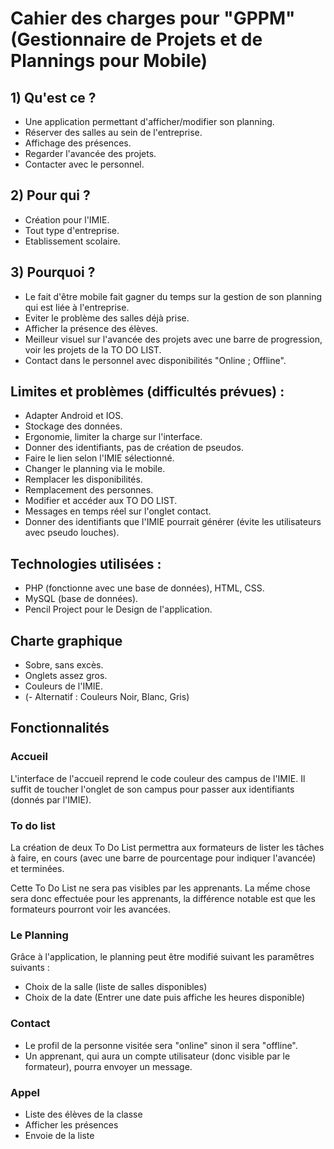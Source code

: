 # Cahier des charges pour "GPPM" (Gestionnaire de Projets et de Plannings pour Mobile)

## 1) Qu'est ce ?
  - Une application permettant d'afficher/modifier son planning.
  - Réserver des salles au sein de l'entreprise.
  - Affichage des présences.
  - Regarder l'avancée des projets.
  - Contacter avec le personnel.

## 2) Pour qui ?
  - Création pour l'IMIE.
  - Tout type d'entreprise.
  - Etablissement scolaire.

## 3) Pourquoi ?
  - Le fait d'être mobile fait gagner du temps sur la gestion de son planning qui est liée à l'entreprise.
  - Eviter le problème des salles déjà prise.
  - Afficher la présence des élèves.
  - Meilleur visuel sur l'avancée des projets avec une barre de progression, voir les projets de la TO DO LIST.
  - Contact dans le personnel avec disponibilités "Online ; Offline".

## Limites et problèmes (difficultés prévues) :
  - Adapter Android et IOS.
  - Stockage des données.
  - Ergonomie, limiter la charge sur l'interface.
  - Donner des identifiants, pas de création de pseudos.
  - Faire le lien selon l'IMIE sélectionné.
  - Changer le planning via le mobile.
  - Remplacer les disponibilités.
  - Remplacement des personnes.
  - Modifier et accéder aux TO DO LIST.
  - Messages en temps réel sur l'onglet contact.
  - Donner des identifiants que l'IMIE pourrait générer (évite les utilisateurs avec pseudo louches).

## Technologies utilisées :
  - PHP (fonctionne avec une base de données), HTML, CSS.
  - MySQL (base de données).
  - Pencil Project pour le Design de l'application.

## Charte graphique

  - Sobre, sans excès.
  - Onglets assez gros.
  - Couleurs de l'IMIE.
  - (- Alternatif : Couleurs Noir, Blanc, Gris)

## Fonctionnalités

### Accueil

L'interface de l'accueil reprend le code couleur des campus de l'IMIE. Il suffit de toucher l'onglet de son campus pour passer aux identifiants (donnés par l'IMIE).

### To do list

La création de deux To Do List permettra aux formateurs de lister les tâches à faire, en cours
(avec une barre de pourcentage pour indiquer l'avancée) et terminées.

Cette To Do List ne sera pas visibles par les apprenants.
La mếme chose sera donc effectuée pour les apprenants, la différence notable est que les formateurs pourront voir les avancées.

### Le Planning

Grâce à l'application, le planning peut être modifié suivant les paramêtres suivants :

  - Choix de la salle (liste de salles disponibles)
  - Choix de la date (Entrer une date puis affiche les heures disponible)

### Contact

  - Le profil de la personne visitée sera "online" sinon il sera "offline".
  - Un apprenant, qui aura un compte utilisateur (donc visible par le formateur), pourra envoyer un message.

### Appel

  - Liste des élèves de la classe
  - Afficher les présences
  - Envoie de la liste
